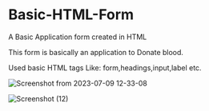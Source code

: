 # Basic-HTML-Form

A Basic Application form created in HTML

This form is basically an application to Donate blood.

Used basic HTML tags Like: form,headings,input,label etc.

![Screenshot from 2023-07-09 12-33-08](https://github.com/SAMUDHRA/Basic-HTML-Form/assets/138601770/7aa6df3d-da5f-4b96-8a74-a60c84b1043a)

![Screenshot (12)](https://github.com/SAMUDHRA/Basic-HTML-Form/assets/138601770/b6770aa1-4f1b-4c6b-88c2-f960c2bef0a3)


